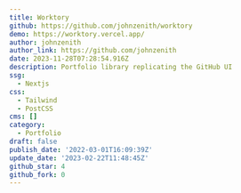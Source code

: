 ```yaml
---
title: Worktory
github: https://github.com/johnzenith/worktory
demo: https://worktory.vercel.app/
author: johnzenith
author_link: https://github.com/johnzenith
date: 2023-11-28T07:28:54.916Z
description: Portfolio library replicating the GitHub UI
ssg:
  - Nextjs
css:
  - Tailwind
  - PostCSS
cms: []
category:
  - Portfolio
draft: false
publish_date: '2022-03-01T16:09:39Z'
update_date: '2023-02-22T11:48:45Z'
github_star: 4
github_fork: 0
---
```

